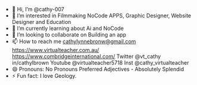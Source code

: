 - 👋 Hi, I’m @cathy-007
- 👀 I’m interested in Filmmaking NoCode APPS, Graphic Designer, Website Designer and Education
- 🌱 I’m currently learning about Ai and NoCode
- 💞️ I’m looking to collaborate on Building an app
- 📫 How to reach me cathylynnebronw@gmail.com https://www.virtualteacher.com.au/  https://www.combridgeinternational.com/ Twitter @vt_cathy
in/cathylbrown
Youtube @virtualteacher5718
Inst @cathy_virtualteacher
- 😄 Pronouns: No Pronouns Preferred Adjectives - Absolutely Splendid
- ⚡ Fun fact: I love Geology.
<!---
cathy-007/cathy-007 is a ✨ special ✨ repository because its `README.md` (this file) appears on your GitHub profile.
You can click the Preview link to take a look at your changes.
--->
